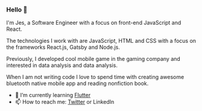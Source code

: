 ### Hello 👋

I'm Jes, a Software Engineer with a focus on front-end JavaScript and React.

The technologies I work with are JavaScript, HTML and CSS with a focus on the frameworks React.js, Gatsby and Node.js.

Previously, I developed cool mobile game in the gaming company and interested in data analysis and data analysis.

When I am not writing code I love to spend time with creating awesome bluetooth native mobile app and reading nonfiction book.

- 🌱 I’m currently learning [Flutter](https://flutter.dev/)
- 📫 How to reach me: [Twitter](https://www.twitter.com) or LinkedIn




<!--
**jes14/jes14** is a ✨ _special_ ✨ repository because its `README.md` (this file) appears on your GitHub profile.

Here are some ideas to get you started:

- 🔭 I’m currently working on ...
- 🌱 I’m currently learning ...
- 👯 I’m looking to collaborate on ...
- 🤔 I’m looking for help with ...
- 💬 Ask me about ...
- 📫 How to reach me: ...
- 😄 Pronouns: ...
- ⚡ Fun fact: ...
-->
